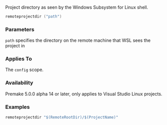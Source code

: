 Project directory as seen by the Windows Subsystem for Linux shell.

```lua
remoteprojectdir ("path")
```

### Parameters ###

`path` specifies the directory on the remote machine that WSL sees the project in

### Applies To ###

The `config` scope.

### Availability ###

Premake 5.0.0 alpha 14 or later, only applies to Visual Studio Linux projects.

### Examples ###

```lua
remoteprojectdir "$(RemoteRootDir)/$(ProjectName)"
```
